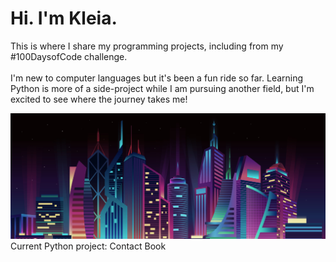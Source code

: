 # Hi. I'm Kleia.
This is where I share my programming projects, including from my #100DaysofCode challenge.
<br>
<br>
I'm new to computer languages but it's been a fun ride so far. Learning Python is more of a side-project while I am pursuing another field, but I'm excited to see where the journey takes me!

![City Lights](https://github.com/HeyKleia/HeyKleia/blob/main/HeyKleia/Blob/github-banner.png)
Current Python project: Contact Book
<!--
**HeyKleia/HeyKleia** is a ✨ _special_ ✨ repository because its `README.md` (this file) appears on your GitHub profile.

Here are some ideas to get you started:

- 🔭 I’m currently working on ...
- 🌱 I’m currently learning ...
- 👯 I’m looking to collaborate on ...
- 🤔 I’m looking for help with ...
- 💬 Ask me about ...
- 📫 How to reach me: ...
- 😄 Pronouns: ...
- ⚡ Fun fact: ...
-->
